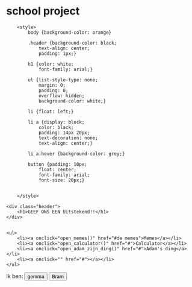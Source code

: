 # school project

<!DOCTYPE html>
<html>
<head>
	<title>Geef ons een Uitstekend</title>
</head>
<body>

		<style>
			body {background-color: orange}
		
			.header {background-color: black;
				text-align: center;
				padding: 1px;}

			h1 {color: white;
				font-family: arial;}

			ul {list-style-type: none;
				margin: 0;
				padding: 0;
				overflow: hidden;
				background-color: white;}

			li {float: left;}

			li a {display: block;
				color: black;
				padding: 14px 20px;
				text-decoration: none;
				text-align: center;}

			li a:hover {background-color: grey;}

			button {padding: 10px;
				float: center;
				font-family: arial;
				font-size: 20px;}


		</style>

	<div class="header">
		<h1>GEEF ONS EEN Uitstekend!!</h1>
	</div>


	<ul>
		<li><a onclick="open_memes()" href="#de memes">Memes</a></li>
		<li><a onclick="open_calculator()" href="#">Calculator</a></li>
		<li><a onclick="open_adam_zijn_ding()" href="#">Adam's ding</a></li>
		<li><a onclick="" href="#"></a></li>
	</ul>

	
Ik ben:
	<button onclick="DUITS_IS_KUT_OMDAT()">gemma</button>
	<button onclick="FRANS_IS_KUTTER_OMDAT()">Bram</button>

<script>
	function DUITS_IS_KUT_OMDAT() {alert("hahaha bij bram staat het zelfde")}

	function FRANS_IS_KUTTER_OMDAT() {alert("hahaha bij Gemma staat hetzelfde")}

	function open_memes() {window.open("file:///Users/caslinders/Google%20Drive%20(ctweeduizendvier@yahoo.com)/HTML/MEME%20SITE/testing.html")}
</script>

</body>
</html>
